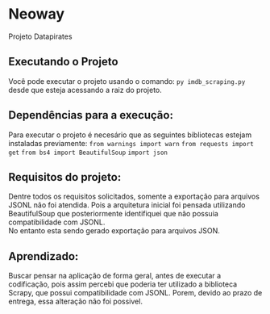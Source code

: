 # Neoway
Projeto Datapirates

## Executando o Projeto

Você pode executar o projeto usando o comando: 
    `py imdb_scraping.py` 
desde que esteja acessando a raiz do projeto. 

## Dependências para a execução: 
  
Para executar o projeto é necesário que as seguintes bibliotecas estejam instaladas previamente:
    `from warnings import warn`
    `from requests import get`
    `from bs4 import BeautifulSoup`
    `import json`

## Requisitos do projeto:

Dentre todos os requisitos solicitados, somente a exportação para arquivos JSONL não foi atendida. Pois a arquitetura inicial foi pensada utilizando BeautifulSoup que posteriormente identifiquei que não possuia compatibilidade com JSONL.  
No entanto esta sendo gerado exportação para arquivos JSON. 

## Aprendizado: 

Buscar pensar na aplicação de forma geral, antes de executar a  codificação, pois assim percebi que poderia ter utilizado a biblioteca Scrapy, que possui compatibilidade com JSONL. 
Porem, devido ao prazo de entrega, essa alteração não foi possivel. 
